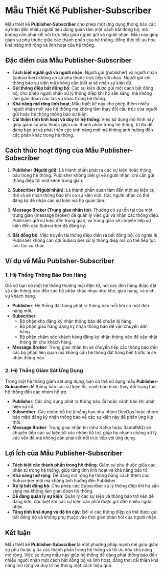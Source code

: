 # Mẫu Thiết Kế Publisher-Subscriber

Mẫu thiết kế **Publisher-Subscriber** cho phép một ứng dụng thông báo các sự kiện đến nhiều người tiêu dùng quan tâm một cách bất đồng bộ, mà không cần phải kết nối trực tiếp giữa người gửi và người nhận. Mẫu này giúp giảm sự phụ thuộc giữa các thành phần của hệ thống, đồng thời tối ưu hóa khả năng mở rộng và linh hoạt của hệ thống.

## Đặc điểm của Mẫu Publisher-Subscriber

- **Tách biệt người gửi và người nhận**: Người gửi (publisher) và người nhận (subscriber) không có sự phụ thuộc trực tiếp với nhau. Người gửi chỉ thông báo sự kiện mà không cần biết ai sẽ nhận sự kiện đó.
- **Gửi thông điệp bất đồng bộ**: Các sự kiện được gửi một cách bất đồng bộ, cho phép người nhận xử lý thông điệp khi họ sẵn sàng, mà không làm gián đoạn các tác vụ khác trong hệ thống.
- **Khả năng mở rộng linh hoạt**: Mẫu thiết kế này cho phép thêm nhiều người nhận mới vào hệ thống mà không làm thay đổi cấu trúc của người gửi hoặc hệ thống thông báo sự kiện.
- **Cải thiện tính linh hoạt và duy trì hệ thống**: Việc sử dụng mô hình này giúp giảm sự phụ thuộc giữa các thành phần trong hệ thống, từ đó dễ dàng bảo trì và phát triển các tính năng mới mà không ảnh hưởng đến các phần khác trong hệ thống.

## Cách thức hoạt động của Mẫu Publisher-Subscriber

1. **Publisher (Người gửi)**: Là thành phần phát ra các sự kiện hoặc thông báo trong hệ thống. Publisher không biết gì về người nhận, chỉ cần gửi thông điệp tới một kênh trung gian.
   
2. **Subscriber (Người nhận)**: Là thành phần quan tâm đến một sự kiện cụ thể và sẽ nhận thông báo khi có sự kiện mới. Các người nhận có thể đăng ký để nhận các sự kiện mà họ quan tâm.

3. **Message Broker (Trung gian nhắn tin)**: Thường có sự tồn tại của một trung gian (message broker) để quản lý việc gửi và nhận các thông điệp. Publisher gửi sự kiện đến trung gian, và trung gian sẽ chuyển tiếp sự kiện đến các Subscriber đã đăng ký.

4. **Bất đồng bộ**: Việc truyền tải thông điệp diễn ra bất đồng bộ, có nghĩa là Publisher không cần đợi Subscriber xử lý thông điệp mà có thể tiếp tục các tác vụ khác.

## Ví dụ về Mẫu Publisher-Subscriber

### 1. Hệ Thống Thông Báo Đơn Hàng

Giả sử bạn có một hệ thống thương mại điện tử, nơi các đơn hàng được đặt và cần thông báo đến các bộ phận khác nhau như kho, giao hàng, và dịch vụ khách hàng.

- **Publisher**: Hệ thống đặt hàng phát ra thông báo mỗi khi có một đơn hàng mới.
- **Subscriber**:
  - Bộ phận kho đăng ký nhận thông báo để chuẩn bị hàng.
  - Bộ phận giao hàng đăng ký nhận thông báo để vận chuyển đơn hàng.
  - Bộ phận chăm sóc khách hàng đăng ký nhận thông báo để cập nhật thông tin cho khách hàng.
- **Message Broker**: Trung gian nhắn tin sẽ chuyển tiếp các thông báo đến các bộ phận liên quan mà không cần hệ thống đặt hàng biết trước ai sẽ nhận thông báo.

### 2. Hệ Thống Giám Sát Ứng Dụng

Trong một hệ thống giám sát ứng dụng, bạn có thể sử dụng mẫu **Publisher-Subscriber** để thông báo các sự kiện lỗi, cảnh báo hoặc thay đổi trạng thái hệ thống đến các nhóm hỗ trợ.

- **Publisher**: Các ứng dụng phát ra thông báo lỗi hoặc cảnh báo khi phát hiện sự cố.
- **Subscriber**: Các nhóm hỗ trợ (chẳng hạn như nhóm DevOps hoặc nhóm bảo mật) đăng ký nhận thông báo về các sự kiện này để phản ứng kịp thời.
- **Message Broker**: Trung gian nhắn tin (như Kafka hoặc RabbitMQ) sẽ chuyển tiếp các sự kiện tới các nhóm hỗ trợ, giúp họ nhanh chóng xử lý các vấn đề mà không cần phải kết nối trực tiếp với ứng dụng.

## Lợi Ích của Mẫu Publisher-Subscriber

- **Tách biệt các thành phần trong hệ thống**: Giảm sự phụ thuộc giữa các phần tử trong hệ thống, giúp tăng tính linh hoạt và khả năng bảo trì.
- **Khả năng mở rộng**: Dễ dàng mở rộng hệ thống bằng cách thêm các Subscriber mới mà không ảnh hưởng đến Publisher.
- **Xử lý bất đồng bộ**: Cho phép các Subscriber xử lý thông điệp khi họ sẵn sàng mà không làm gián đoạn hệ thống.
- **Dễ dàng quản lý sự kiện**: Quản lý các sự kiện và thông báo trở nên dễ dàng hơn, đặc biệt khi các sự kiện cần phải được gửi đến nhiều người nhận.
- **Tăng tính khả dụng và độ tin cậy**: Bởi vì các thông điệp có thể được gửi bất đồng bộ và không phụ thuộc vào thời gian phản hồi của người nhận.

## Kết luận

Mẫu thiết kế **Publisher-Subscriber** là một phương pháp mạnh mẽ giúp giảm sự phụ thuộc giữa các thành phần trong hệ thống và tối ưu hóa khả năng mở rộng. Việc sử dụng mẫu này giúp hệ thống dễ dàng phát thông báo đến nhiều người nhận một cách bất đồng bộ và linh hoạt, đồng thời cải thiện khả năng mở rộng và duy trì hệ thống một cách hiệu quả.